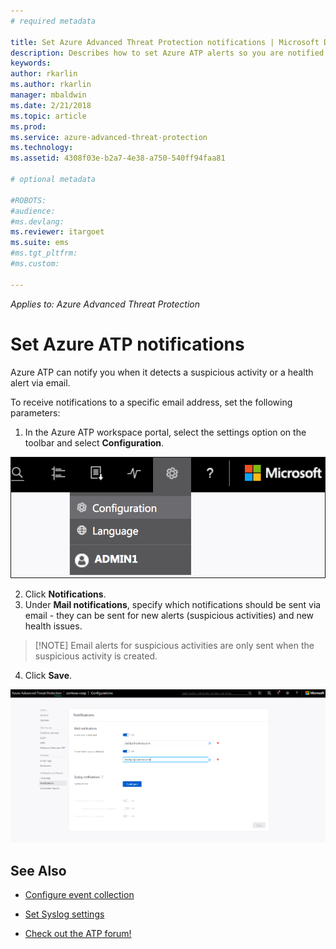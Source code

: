 ```yaml
---
# required metadata

title: Set Azure Advanced Threat Protection notifications | Microsoft Docs
description: Describes how to set Azure ATP alerts so you are notified when suspicious activities are detected.
keywords:
author: rkarlin
ms.author: rkarlin
manager: mbaldwin
ms.date: 2/21/2018
ms.topic: article
ms.prod:
ms.service: azure-advanced-threat-protection
ms.technology:
ms.assetid: 4308f03e-b2a7-4e38-a750-540ff94faa81

# optional metadata

#ROBOTS:
#audience:
#ms.devlang:
ms.reviewer: itargoet
ms.suite: ems
#ms.tgt_pltfrm:
#ms.custom:

---
```


*Applies to: Azure Advanced Threat Protection*


# Set Azure ATP notifications

Azure ATP can notify you when it detects a suspicious activity or a health alert via email. 

To receive notifications to a specific email address, set the following parameters:


1. In the Azure ATP workspace portal, select the settings option on the toolbar and select **Configuration**.

![Azure ATP configuration settings icon](media/atp-config-menu.png)

2. Click **Notifications**.
3. Under **Mail notifications**, specify which notifications should be sent via email - they can be sent for new alerts (suspicious activities) and new health issues. 
 
 >	[!NOTE]
 >   Email alerts for suspicious activities are only sent when the suspicious activity is created.
 
4. Click **Save**.

 ![Azure ATP notifications](media/atp-notifications.png)



## See Also

- [Configure event collection](configure-event-collection.md)

- [Set Syslog settings](setting-syslog.md)
- [Check out the ATP forum!](https://aka.ms/azureatpcommunity)
